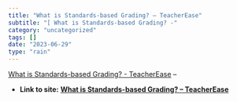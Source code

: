 ```yaml
---
title: "What is Standards-based Grading? – TeacherEase"
subtitle: "[ What is Standards-based Grading? -"
category: "uncategorized"
tags: []
date: "2023-06-29"
type: "rain"
---
```

[ What is Standards-based Grading? -
TeacherEase](<https://www.teacherease.com/standards-based-grading.aspx>) –


* **Link to site:** **[What is Standards-based Grading? – TeacherEase](None)**